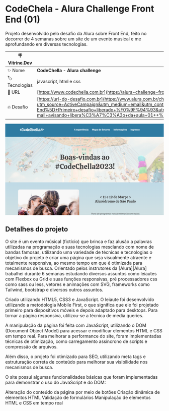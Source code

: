 # CodeChela - Alura Challenge Front End (01)
Projeto desenvolvido pelo desafio da Alura sobre Front End, feito no decorrer de 4 semanas sobre um site de um evento musical e me aprofundando em diversas tecnologias.

| :placard: Vitrine.Dev |     |
| -------------  | --- |
| :sparkles: Nome        | **CodeChella - Alura challenge**
| :label: Tecnologias | javascript, html e css
| :rocket: URL         | [https://www.codechella.com.br](https://alura-challenge-front-end-smoky.vercel.app/index.html)
| :fire: Desafio     | [https://url-do-desafio.com.br](https://www.alura.com.br/challenges/front-end-6/semana-01-conheca-codechella?utm_source=ActiveCampaign&utm_medium=email&utm_content=%5BChallenge+Front-End%5D+Primeiro+desafio+liberado+%F0%9F%94%93&utm_campaign=%5BCHALLENGE%5D%28Front-end+6a+ed+%29+E-mail+avisando+libera%C3%A7%C3%A3o+da+aula+01++%2B+convite+live+codando+ao+vivo&vgo_ee=SXMdautKhcjE%2BQR1cHJmPCgFfsHX1KtEQ6so2w%2BCYb0%3D)

<!-- Inserir imagem com a #vitrinedev ao final do link -->
![](banner.PNG#vitrinedev)

## Detalhes do projeto

O site é um evento músical (fictício) que brinca e faz alusão a palavras utilizadas na programação e suas tecnologias mesclando com nome de bandas famosas, utilizando uma variedade de técnicas e tecnologias o objetivo do projeto é criar uma página que seja visualmente atraente e totalmente responsiva, ao mesmo tempo em que é otimizada para mecanismos de busca. Orientado pelos instrutores da [Alura][Alura] trabalhei durante 6 semanas estudando diversos assuntos como leiautes com Flexbox ou Grid e suas funções responsivas, pré processadores css como sass ou less, vetores e animações com SVG, frameworks como Tailwind, bootstrap e diversos outros assuntos.

Criado utilizando HTML5, CSS3 e JavaScript. O leiaute foi desenvolvido utilizando a metodologia Mobile First, o que significa que ele foi projetado primeiro para dispositivos móveis e depois adaptado para desktops. Para tornar a página responsiva, utilizou-se a técnica de media queries.

A manipulação da página foi feita com JavaScript, utilizando o DOM (Document Object Model) para acessar e modificar elementos HTML e CSS em tempo real. Para melhorar a performance do site, foram implementadas técnicas de otimização, como carregamento assíncrono de scripts e compressão de arquivos.

Além disso, o projeto foi otimizado para SEO, utilizando meta tags e estruturação correta de conteúdo para melhorar sua visibilidade nos mecanismos de busca.

O site possui algumas funcionalidades básicas que foram implementadas para demonstrar o uso do JavaScript e do DOM:

Alteração do conteúdo da página por meio de botões
Criação dinâmica de elementos HTML
Validação de formulários
Manipulação de elementos HTML e CSS em tempo real
